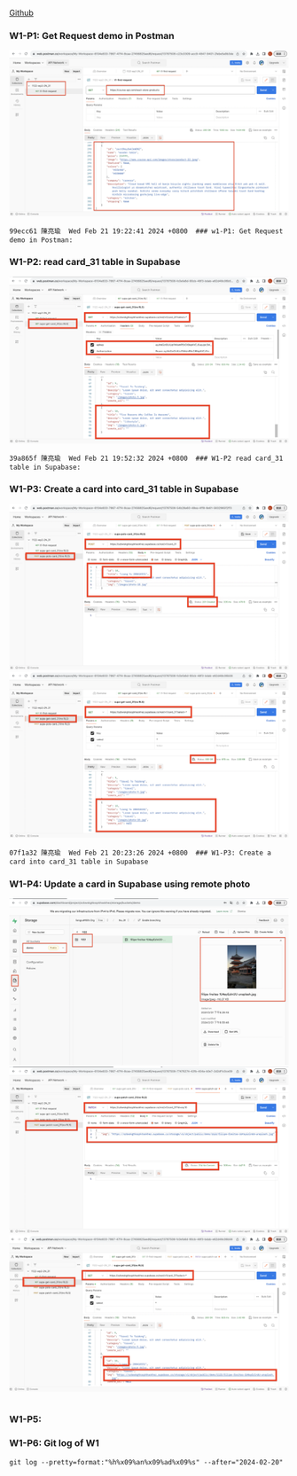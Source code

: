 [Github](https://github.com/liangyu9103/1122-wp2-2N_31.git)

### W1-P1: Get Request demo in Postman

![](w1-p1.png)

```
99ecc61 陳亮瑜  Wed Feb 21 19:22:41 2024 +0800  ### w1-P1: Get Request demo in Postman:
```

### W1-P2: read card_31 table in Supabase

![](w1-p2.png)

```
39a865f 陳亮瑜  Wed Feb 21 19:52:32 2024 +0800  ### W1-P2 read card_31 table in Supabase:
```

### W1-P3: Create a card into card_31 table in Supabase

![](w1-p3-1.png)
![](w1-p3-2.png)

```
07f1a32 陳亮瑜  Wed Feb 21 20:23:26 2024 +0800  ### W1-P3: Create a card into card_31 table in Supabase
```

### W1-P4: Update a card in Supabase using remote photo

![](w1-p4-1.png)
![](w1-p4-2.png)
![](w1-p4-3.png)

```

```

### W1-P5:

### W1-P6: Git log of W1

```
git log --pretty=format:"%h%x09%an%x09%ad%x09%s" --after="2024-02-20"
```
